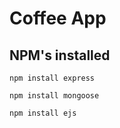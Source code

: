 # Coffee App

## NPM's installed
```
npm install express
```
```
npm install mongoose

```
```
npm install ejs
```
